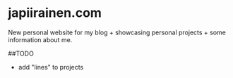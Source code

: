 # japiirainen.com

New personal website for my blog + showcasing personal projects + some information about me.

##TODO
- add "lines" to projects
